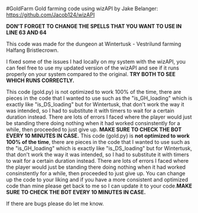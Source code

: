 #GoldFarm
Gold farming code using wizAPI by Jake Belanger:
https://github.com/Jacob124/wizAPI

**DON'T FORGET TO CHANGE THE SPELLS THAT YOU WANT TO USE IN LINE 63 AND 64**

This code was made for the dungeon at Wintertusk - Vestrilund farming Halfang Bristlecrown.

I fixed some of the issues I had locally on my system with the wizAPI, you can feel free to use my updated version of the wizAPI and see if it runs properly on your system compared to the original. **TRY BOTH TO SEE WHICH RUNS CORRECTLY.**

This code (gold.py) is not optimized to work 100% of the time, there are pieces in the code that I wanted to use such as the "is_GH_loading" which is exactly like "is_DS_loading" but for Wintertusk, that don't work the way it was intended, so I had to substitute it with timers to wait for a certain duration instead. There are lots of errors I faced where the player would just be standing there doing nothing when it had worked consinstently for a while, then proceeded to just give up. **MAKE SURE TO CHECK THE BOT EVERY 10 MINUTES IN CASE.**
This code (gold.py) is **not optimized to work 100% of the time**, there are pieces in the code that I wanted to use such as the "is_GH_loading" which is exactly like "is_DS_loading" but for Wintertusk, that don't work the way it was intended, so I had to substitute it with timers to wait for a certain duration instead. There are lots of errors I faced where the player would just be standing there doing nothing when it had worked consinstently for a while, then proceeded to just give up. You can change up the code to your liking and if you have a more consistent and optimized code than mine please get back to me so I can update it to your code.**MAKE SURE TO CHECK THE BOT EVERY 10 MINUTES IN CASE.**

If there are bugs please do let me know.
